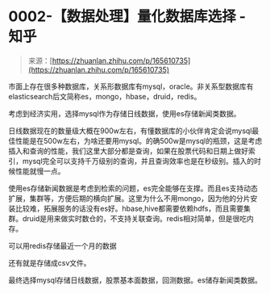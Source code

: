 <!--yml
category: 交易
date: 2023-09-17 20:02:29
-->

# 0002-【数据处理】量化数据库选择 - 知乎

> 来源：[https://zhuanlan.zhihu.com/p/165610735](https://zhuanlan.zhihu.com/p/165610735)

市面上存在很多种数据库，关系形数据库有mysql，oracle。非关系型数据库有elasticsearch后文简称es，mongo，hbase，druid，redis。

考虑到经济实用，选择mysql作为存储日线数据，使用es存储新闻类数据。

日线数据现在的数量级大概在900w左右，有懂数据库的小伙伴肯定会说mysql最佳性能是在500w左右，为啥还要用mysql。的确500w是mysql的瓶颈，这是考虑插入和查询的性能，我们这里大部分都是查询，如果在股票代码和日期上做好索引，mysql完全可以支持千万级别的查询，并且查询效率也是在秒级别。插入的时候性能就慢一点。

使用es存储新闻数据是考虑到检索的问题，es完全能够在支撑。而且es支持动态扩展，集群等，方便后期的横向扩展。这里为什么不用mongo，因为他的分片安装比较难，拓展服务的话没有es好。hbase,hive都需要依赖hdfs，而且需要集群。druid是用来做实时数仓的，不支持关联查询。redis相对简单，但是很吃内存。

可以用redis存储最近一个月的数据

还有就是存储成csv文件。

最终选择mysql存储日线数据，股票基本面数据，回测数据。es储存新闻类数据。